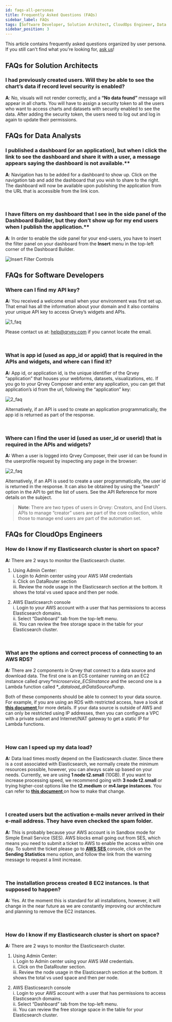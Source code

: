 ```yaml
---
id: faqs-all-personas
title: Frequently Asked Questions (FAQs)
sidebar_label: FAQs
tags: [Software Developer, Solution Architect, CloudOps Engineer, Data Analyst, All Personas]
sidebar_position: 3
---
```


<div style={{textAlign: "justify"}}>

This article contains frequently asked questions organized by user persona. If you still can't find what you're looking for, [ask us](ask-us.md)!

## FAQs for Solution Architects

### I had previously created users. Will they be able to see the chart’s data if record level security is enabled?

**A**: No, visuals will not render correctly, and a **“No data found”** message will appear in all charts. You will have to assign a security token to all the users who want to access charts and datasets with security enabled to see the data. After adding the security token, the users need to log out and log in again to update their permissions.

## FAQs for Data Analysts

### I published a dashboard (or an application), but when I click the link to see the dashboard and share it with a user, a message appears saying the dashboard is not available.**

**A**: Navigation has to be added for a dashboard to show up. Click on the navigation tab and add the dashboard that you wish to share to the right. The dashboard will now be available upon publishing the application from the URL that is accessible from the link icon.

<br />

### I have filters on my dashboard that I see in the side panel of the Dashboard Builder, but they don’t show up for my end users when I publish the application.**

**A**: In order to enable the side panel for your end-users, you have to insert the filter panel on your dashboard from the **Insert** menu in the top-left corner of the Dashboard Builder.

![Insert Filter Controls](https://s3.amazonaws.com/cdn.qrvey.com/documentation_assets/faqs/faq_pub_apps_82.png)


## FAQs for Software Developers

### Where can I find my API key?

**A:** You received a welcome email when your environment was first set up. That email has all the information about your domain and it also contains your unique API key to access Qrvey’s widgets and APIs.

![1_faq](https://s3.amazonaws.com/cdn.qrvey.com/documentation_assets/faqs/General/general_faq1.png)

Please contact us at: help@qrvey.com if you cannot locate the email. 

<br />

### What is app id (used as app_id or appid) that is required in the APIs and widgets, and where can I find it?

**A:** App id, or application id, is the unique identifier of the Qrvey “application” that houses your webforms, datasets, visualizations, etc. If you go to your Qrvey Composer and enter any application, you can get that application’s id from the url, following the “application” key:

![2_faq](https://s3.amazonaws.com/cdn.qrvey.com/documentation_assets/faqs/faq-appID.png#thumbnail)

Alternatively, if an API is used to create an application programmatically, the app id is returned as part of the response.

<br />

### Where can I find the user id (used as user_id or userid) that is required in the APIs and widgets?

**A:** When a user is logged into Qrvey Composer, their user id can be found in the userprofile request by inspecting any page in the browser:

![2_faq](https://s3.amazonaws.com/cdn.qrvey.com/documentation_assets/faqs/faq-userid.png#thumbnail)

Alternatively, if an API is used to create a user programmatically, the user id is returned in the response. It can also be obtained by using the “search” option in the API to get the list of users. See the API Reference for more details on the subject.

> **Note**: There are two types of users in Qrvey: Creators, and End Users. APIs to manage “creator” users are part of the core collection, while those to manage end users are part of the automation set.

## FAQs for CloudOps Engineers

### How do I know if my Elasticsearch cluster is short on space?

**A:** There are 2 ways to monitor the Elasticsearch cluster.
1. Using Admin Center: <br />
    i.  Login to Admin center using your AWS IAM credentials <br />
    ii. Click on DataRouter section <br />
    iii. Review the node usage in the  Elasticsearch section at the bottom. It shows the total vs used space and then per node. 

2. AWS Elasticsearch console <br />
    i. Login to your AWS account with a user that has permissions to access Elasticsearch domains. <br />
    ii. Select “Dashboard” tab from the top-left menu. <br />
    iii. You can review the free storage space in the table for your Elasticsearch cluster.

<br />

### What are the options and correct process of connecting to an AWS RDS?

**A:** There are 2 components in Qrvey that connect to a data source and download data. The first one is an ECS container running on an EC2 instance called *qrvey*_*_*microservice_ECSInstance* and the second one is a Lambda function called **_dataload_drDataSourcePump*.   

Both of these components should be able to connect to your data source. For example, if you are using an RDS with restricted access, have a look at <a href="/docs/aws/connect-to-RDS-instance/"> <strong>this document </strong></a> for more details. If your data source is outside of AWS and can only be restricted using IP addresses, then you can configure a VPC with a private subnet and Internet/NAT gateway to get a static IP for Lambda functions.

<br />

### How can I speed up my data load?

**A:** Data load times mostly depend on the Elasticsearch cluster. Since there is a cost associated with Elasticsearch, we normally create the minimum resources possible, however, you can always scale up based on your needs. Currently, we are using **1 node t2.small** (10GB). If you want to increase processing speed, we recommend going with **3 node t2.small** or trying higher-cost options like the **t2.medium** or **m4.large instances**. You can refer to <a href="/docs/setup-deployments/manage-aws-elasticsearch/"> <strong>this document </strong></a>  on how to make that change. 

<br />

### I created users but the activation e-mails never arrived in their e-mail address. They have even checked the spam folder.

**A:** This is probably because your AWS account is in Sandbox mode for Simple Email Service (SES). AWS blocks email going out from SES, which means you need to submit a ticket to AWS to enable the access within one day. To submit the ticket please go to
<a href="https://console.aws.amazon.com/ses/home?region=us-east-1#"> <strong>AWS SES </strong></a> console, click on the **Sending Statistics** menu option, and follow the link from the warning message to request a limit increase.  

<br />

### The installation process created 8 EC2 instances. Is that supposed to happen?

**A:** Yes. At the moment this is standard for all installations, however, it will change in the near future as we are constantly improving our architecture and planning to remove the EC2 instances. 

<br />

### How do I know if my Elasticsearch cluster is short on space?

**A:** There are 2 ways to monitor the Elasticsearch cluster.

1. Using Admin Center:<br />
  i. Login to Admin center using your AWS IAM credentials.<br />
  ii. Click on the DataRouter section.<br />
  iii. Review the node usage in the Elasticsearch section at the bottom. It shows the total vs used space and then per node.

2. AWS Elasticsearch console <br />
  i. Login to your AWS account with a user that has permissions to access Elasticsearch domains.<br />
  ii. Select “Dashboard” tab from the top-left menu. <br />
  iii. You can review the free storage space in the table for your Elasticsearch cluster.



</div>